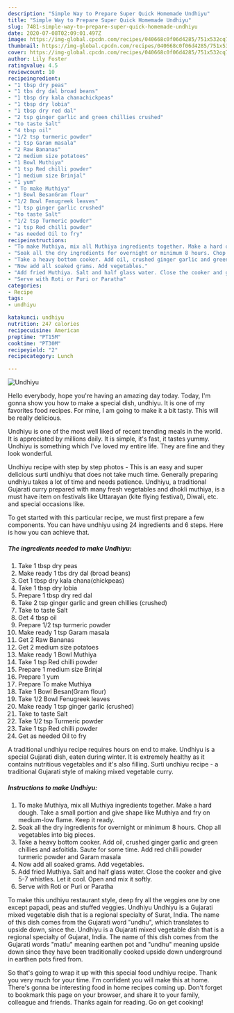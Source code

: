 ```yaml
---
description: "Simple Way to Prepare Super Quick Homemade Undhiyu"
title: "Simple Way to Prepare Super Quick Homemade Undhiyu"
slug: 7481-simple-way-to-prepare-super-quick-homemade-undhiyu
date: 2020-07-08T02:09:01.497Z
image: https://img-global.cpcdn.com/recipes/040668c0f06d4285/751x532cq70/undhiyu-recipe-main-photo.jpg
thumbnail: https://img-global.cpcdn.com/recipes/040668c0f06d4285/751x532cq70/undhiyu-recipe-main-photo.jpg
cover: https://img-global.cpcdn.com/recipes/040668c0f06d4285/751x532cq70/undhiyu-recipe-main-photo.jpg
author: Lily Foster
ratingvalue: 4.5
reviewcount: 10
recipeingredient:
- "1 tbsp dry peas"
- "1 tbs dry dal broad beans"
- "1 tbsp dry kala chanachickpeas"
- "1 tbsp dry lobia"
- "1 tbsp dry red dal"
- "2 tsp ginger garlic and green chillies crushed"
- "to taste Salt"
- "4 tbsp oil"
- "1/2 tsp turmeric powder"
- "1 tsp Garam masala"
- "2 Raw Bananas"
- "2 medium size potatoes"
- "1 Bowl Muthiya"
- "1 tsp Red chilli powder"
- "1 medium size Brinjal"
- "1 yum"
- " To make Muthiya"
- "1 Bowl BesanGram flour"
- "1/2 Bowl Fenugreek leaves"
- "1 tsp ginger garlic crushed"
- "to taste Salt"
- "1/2 tsp Turmeric powder"
- "1 tsp Red chilli powder"
- "as needed Oil to fry"
recipeinstructions:
- "To make Muthiya, mix all Muthiya ingredients together. Make a hard dough. Take a small portion and give shape like Muthiya and fry on medium-low flame. Keep it ready."
- "Soak all the dry ingredients for overnight or minimum 8 hours. Chop all vegetables into big pieces."
- "Take a heavy bottom cooker. Add oil, crushed ginger garlic and green chillies and asfoitida. Saute for some time. Add red chilli powder turmeric powder and Garam masala"
- "Now add all soaked grams. Add vegetables."
- "Add fried Muthiya. Salt and half glass water. Close the cooker and give 5-7 whistles. Let it cool. Open and mix it softly."
- "Serve with Roti or Puri or Paratha"
categories:
- Recipe
tags:
- undhiyu

katakunci: undhiyu 
nutrition: 247 calories
recipecuisine: American
preptime: "PT15M"
cooktime: "PT30M"
recipeyield: "2"
recipecategory: Lunch

---
```



![Undhiyu](https://img-global.cpcdn.com/recipes/040668c0f06d4285/751x532cq70/undhiyu-recipe-main-photo.jpg)

Hello everybody, hope you're having an amazing day today. Today, I'm gonna show you how to make a special dish, undhiyu. It is one of my favorites food recipes. For mine, I am going to make it a bit tasty. This will be really delicious.

Undhiyu is one of the most well liked of recent trending meals in the world. It is appreciated by millions daily. It is simple, it's fast, it tastes yummy. Undhiyu is something which I've loved my entire life. They are fine and they look wonderful.

Undhiyu recipe with step by step photos - This is an easy and super delicious surti undhiyu that does not take much time. Generally preparing undhiyu takes a lot of time and needs patience. Undhiyu, a traditional Gujarati curry prepared with many fresh vegetables and dhokli muthiya, is a must have item on festivals like Uttarayan (kite flying festival), Diwali, etc. and special occasions like.


To get started with this particular recipe, we must first prepare a few components. You can have undhiyu using 24 ingredients and 6 steps. Here is how you can achieve that.

<!--inarticleads1-->

##### The ingredients needed to make Undhiyu:

1. Take 1 tbsp dry peas
1. Make ready 1 tbs dry dal (broad beans)
1. Get 1 tbsp dry kala chana(chickpeas)
1. Take 1 tbsp dry lobia
1. Prepare 1 tbsp dry red dal
1. Take 2 tsp ginger garlic and green chillies (crushed)
1. Take to taste Salt
1. Get 4 tbsp oil
1. Prepare 1/2 tsp turmeric powder
1. Make ready 1 tsp Garam masala
1. Get 2 Raw Bananas
1. Get 2 medium size potatoes
1. Make ready 1 Bowl Muthiya
1. Take 1 tsp Red chilli powder
1. Prepare 1 medium size Brinjal
1. Prepare 1 yum
1. Prepare  To make Muthiya
1. Take 1 Bowl Besan(Gram flour)
1. Take 1/2 Bowl Fenugreek leaves
1. Make ready 1 tsp ginger garlic (crushed)
1. Take to taste Salt
1. Take 1/2 tsp Turmeric powder
1. Take 1 tsp Red chilli powder
1. Get as needed Oil to fry


A traditional undhiyu recipe requires hours on end to make. Undhiyu is a special Gujarati dish, eaten during winter. It is extremely healthy as it contains nutritious vegetables and it&#39;s also filling. Surti undhiyu recipe - a traditional Gujarati style of making mixed vegetable curry. 

<!--inarticleads2-->

##### Instructions to make Undhiyu:

1. To make Muthiya, mix all Muthiya ingredients together. Make a hard dough. Take a small portion and give shape like Muthiya and fry on medium-low flame. Keep it ready.
1. Soak all the dry ingredients for overnight or minimum 8 hours. Chop all vegetables into big pieces.
1. Take a heavy bottom cooker. Add oil, crushed ginger garlic and green chillies and asfoitida. Saute for some time. Add red chilli powder turmeric powder and Garam masala
1. Now add all soaked grams. Add vegetables.
1. Add fried Muthiya. Salt and half glass water. Close the cooker and give 5-7 whistles. Let it cool. Open and mix it softly.
1. Serve with Roti or Puri or Paratha


To make this undhiyu restaurant style, deep fry all the veggies one by one except papadi, peas and stuffed veggies. Undhiyu Undhiyu is a Gujarati mixed vegetable dish that is a regional specialty of Surat, India. The name of this dish comes from the Gujarati word &#34;undhu&#34;, which translates to upside down, since the. Undhiyu is a Gujarati mixed vegetable dish that is a regional specialty of Gujarat, India. The name of this dish comes from the Gujarati words &#34;matlu&#34; meaning earthen pot and &#34;undhu&#34; meaning upside down since they have been traditionally cooked upside down underground in earthen pots fired from. 

So that's going to wrap it up with this special food undhiyu recipe. Thank you very much for your time. I'm confident you will make this at home. There's gonna be interesting food in home recipes coming up. Don't forget to bookmark this page on your browser, and share it to your family, colleague and friends. Thanks again for reading. Go on get cooking!

